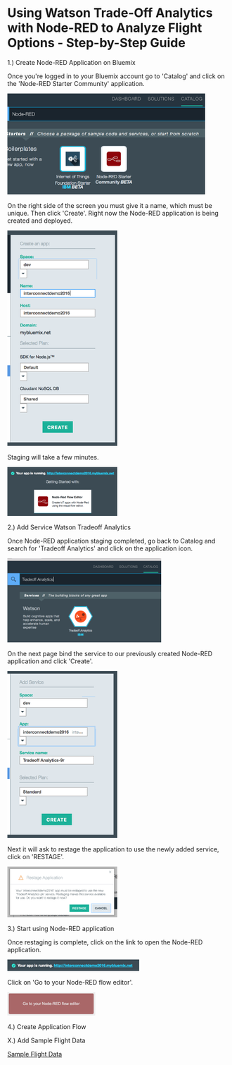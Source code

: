 # Using Watson Trade-Off Analytics with Node-RED to Analyze Flight Options - Step-by-Step Guide

1.) Create Node-RED Application on Bluemix

Once you're logged in to your Bluemix account go to 'Catalog' and click on the 'Node-RED Starter Community' application. 

<img src="images/Bluemix_Catalog_Node_RED.png" width="450">

On the right side of the screen you must give it a name, which must be unique. Then click 'Create'. Right now the Node-RED application is being created and deployed.

<img src="images/Bluemix_Catalog_Node_RED_Create.png" width="250">

Staging will take a few minutes.

<img src="images/Bluemix_Staging_Node_RED.png" width="250">

2.) Add Service Watson Tradeoff Analytics

Once Node-RED application staging completed, go back to Catalog and search for 'Tradeoff Analytics' and click on the application icon.

<img src="images/Bluemix_Catalog_Tradeoff_Analytics.png" width="350">

On the next page bind the service to our previously created Node-RED application and click 'Create'.

<img src="images/Bluemix_Catalog_Tradeoff_Create.png" width="250">

Next it will ask to restage the application to use the newly added service, click on 'RESTAGE'.

<img src="images/Bluemix_Restage_Application.png" width="250">

3.) Start using Node-RED application

Once restaging is complete, click on the link to open the Node-RED application.

<img src="images/Node_RED_is_running.png" width="300">

Click on 'Go to your Node-RED flow editor'.

<img src="images/Node_RED_flow_editor.png" width="200">

4.) Create Application Flow





X.) Add Sample Flight Data

[Sample Flight Data](https://raw.githubusercontent.com/chriwill/interconnect2016/master/flightstradeoffanalytics/data/flightdata.json)

